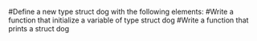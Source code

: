 #Define a new type struct dog with the following elements:
#Write a function that initialize a variable of type struct dog
#Write a function that prints a struct dog

